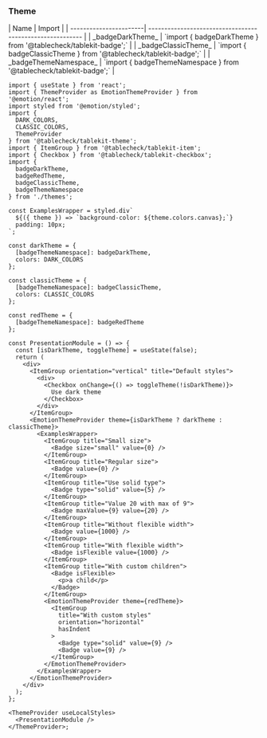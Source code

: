 ### Theme

<div style="display: block; overflow: auto">
| Name                   | Import                                                    |
| -----------------------| --------------------------------------------------------- |
| _badgeDarkTheme_       | `import { badgeDarkTheme } from '@tablecheck/tablekit-badge';`       |
| _badgeClassicTheme_    | `import { badgeClassicTheme } from '@tablecheck/tablekit-badge';`    |
| _badgeThemeNamespace_  | `import { badgeThemeNamespace } from '@tablecheck/tablekit-badge';`  |
</div>

```tsx
import { useState } from 'react';
import { ThemeProvider as EmotionThemeProvider } from '@emotion/react';
import styled from '@emotion/styled';
import {
  DARK_COLORS,
  CLASSIC_COLORS,
  ThemeProvider
} from '@tablecheck/tablekit-theme';
import { ItemGroup } from '@tablecheck/tablekit-item';
import { Checkbox } from '@tablecheck/tablekit-checkbox';
import {
  badgeDarkTheme,
  badgeRedTheme,
  badgeClassicTheme,
  badgeThemeNamespace
} from './themes';

const ExamplesWrapper = styled.div`
  ${({ theme }) => `background-color: ${theme.colors.canvas};`}
  padding: 10px;
`;

const darkTheme = {
  [badgeThemeNamespace]: badgeDarkTheme,
  colors: DARK_COLORS
};

const classicTheme = {
  [badgeThemeNamespace]: badgeClassicTheme,
  colors: CLASSIC_COLORS
};

const redTheme = {
  [badgeThemeNamespace]: badgeRedTheme
};

const PresentationModule = () => {
  const [isDarkTheme, toggleTheme] = useState(false);
  return (
    <div>
      <ItemGroup orientation="vertical" title="Default styles">
        <div>
          <Checkbox onChange={() => toggleTheme(!isDarkTheme)}>
            Use dark theme
          </Checkbox>
        </div>
      </ItemGroup>
      <EmotionThemeProvider theme={isDarkTheme ? darkTheme : classicTheme}>
        <ExamplesWrapper>
          <ItemGroup title="Small size">
            <Badge size="small" value={0} />
          </ItemGroup>
          <ItemGroup title="Regular size">
            <Badge value={0} />
          </ItemGroup>
          <ItemGroup title="Use solid type">
            <Badge type="solid" value={5} />
          </ItemGroup>
          <ItemGroup title="Value 20 with max of 9">
            <Badge maxValue={9} value={20} />
          </ItemGroup>
          <ItemGroup title="Without flexible width">
            <Badge value={1000} />
          </ItemGroup>
          <ItemGroup title="With flexible width">
            <Badge isFlexible value={1000} />
          </ItemGroup>
          <ItemGroup title="With custom children">
            <Badge isFlexible>
              <p>a child</p>
            </Badge>
          </ItemGroup>
          <EmotionThemeProvider theme={redTheme}>
            <ItemGroup
              title="With custom styles"
              orientation="horizontal"
              hasIndent
            >
              <Badge type="solid" value={9} />
              <Badge value={9} />
            </ItemGroup>
          </EmotionThemeProvider>
        </ExamplesWrapper>
      </EmotionThemeProvider>
    </div>
  );
};

<ThemeProvider useLocalStyles>
  <PresentationModule />
</ThemeProvider>;
```
